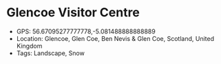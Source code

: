 # Glencoe Visitor Centre

- GPS: 56.67095277777778,-5.081488888888889
- Location: Glencoe, Glen Coe, Ben Nevis & Glen Coe, Scotland, United Kingdom
- Tags: Landscape, Snow
